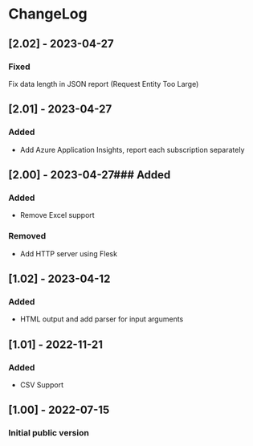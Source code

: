 # ChangeLog

## [2.02] - 2023-04-27
### Fixed
Fix data length in JSON report (Request Entity Too Large)

## [2.01] - 2023-04-27
### Added
- Add Azure Application Insights, report each subscription separately

## [2.00] - 2023-04-27### Added
### Added
- Remove Excel support
### Removed
- Add HTTP server using Flesk

## [1.02] - 2023-04-12
### Added
- HTML output and add parser for input arguments

## [1.01] - 2022-11-21
### Added
- CSV Support

## [1.00] - 2022-07-15
### Initial public version


